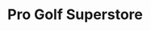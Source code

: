 ---
title: "Pro Golf Superstore"
address: "Unit 2, Greenbank Industrial Estate, Rampart Rd, Newry, County Down BT34 2QU"
tel: "028 3026 6161"
county: "Down"
category: "Golf Equipment"
type: "Content"
lat: "54.157943"
lng: "-6.33128"
---